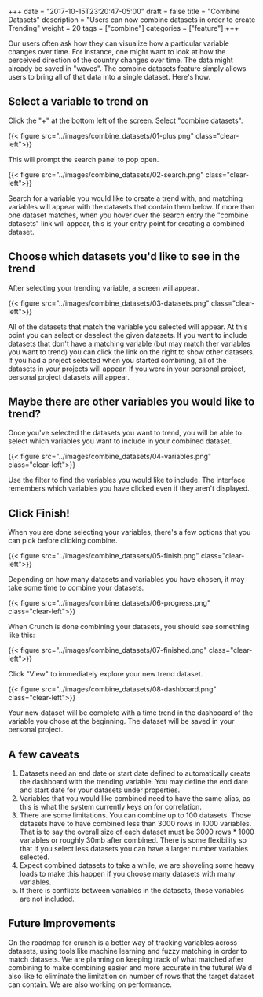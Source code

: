 +++
date = "2017-10-15T23:20:47-05:00"
draft = false
title = "Combine Datasets"
description = "Users can now combine datasets in order to create Trending"
weight = 20
tags = ["combine"]
categories = ["feature"]
+++

Our users often ask how they can visualize how a particular variable changes over time.
For instance, one might want to look at how the perceived direction of the country changes over time.  The
data might already be saved in "waves".  The combine datasets feature simply allows users to bring all of that data
into a single dataset.  Here's how.

## Select a variable to trend on
Click the "+" at the bottom left of the screen.  Select "combine datasets".
  
{{< figure src="../images/combine_datasets/01-plus.png" class="clear-left">}}  
  
This will prompt the search panel to pop open.  

{{< figure src="../images/combine_datasets/02-search.png" class="clear-left">}}  

Search for a variable you would like to create a trend with, and matching variables will appear with
the datasets that contain them below.  If more than one dataset matches, when you hover over the search entry 
the "combine datasets" link will appear, this is your entry point for creating a combined dataset.


## Choose which datasets you'd like to see in the trend
After selecting your trending variable, a screen will appear.
  
{{< figure src="../images/combine_datasets/03-datasets.png" class="clear-left">}}  

All of the datasets that match the variable you
selected will appear.  At this point you can select or deselect the given datasets. If you want to include
datasets that don't have a matching variable (but may match ther variables you want to trend) you can click the
link on the right to show other datasets.  If you had a project  selected when you started combining, all of 
the datasets in your projects will appear.  If you were in your personal project, personal project datasets will appear.

## Maybe there are other variables you would like to trend?
Once you've selected the datasets you want to trend, you will be able to select which variables you want to
include in your combined dataset.  


{{< figure src="../images/combine_datasets/04-variables.png" class="clear-left">}}  


Use the filter to find the variables you would like to include.  The interface
remembers which variables you have clicked even if they aren't displayed.

## Click Finish!
When you are done selecting your variables, there's a few options that you can pick before clicking combine.


{{< figure src="../images/combine_datasets/05-finish.png" class="clear-left">}}  


Depending on how many datasets and variables you have chosen, it may take some time to combine your datasets.  


{{< figure src="../images/combine_datasets/06-progress.png" class="clear-left">}}

  
When Crunch is done combining your datasets, you should see something like this:


{{< figure src="../images/combine_datasets/07-finished.png" class="clear-left">}}  


Click "View" to immediately explore your new trend dataset.


{{< figure src="../images/combine_datasets/08-dashboard.png" class="clear-left">}}  


Your new dataset will be complete with a time trend in the dashboard of the variable you chose at the beginning.
The dataset will be saved in your personal project.


## A few caveats

1. Datasets need an end date or start date defined to automatically create the dashboard with the trending variable.
   You may define the end date and start date for your datasets under properties.
2. Variables that you would like combined need to have the same alias, as this is what the system currently keys on
   for correlation.
3. There are some limitations.  You can combine up to 100 datasets.  Those datasets have to have combined less than
3000 rows in 1000 variables.  That is to say the overall size of each dataset must be 3000 rows * 1000 variables or
roughly 30mb after combined.  There is some flexibility so that if you select less datasets you can have a larger 
number variables selected.
4. Expect combined datasets to take a while, we are shoveling some heavy loads to make this happen if you choose
many datasets with many variables.
5. If there is conflicts between variables in the datasets, those variables are not included.

## Future Improvements

On the roadmap for crunch is a better way of tracking variables across datasets, using tools like machine learning and
fuzzy matching in order to match datasets.  We are planning on keeping track of what matched after combining to make
combining easier and more accurate in the future!  We'd also like to eliminate the limitation on number of rows that
the target dataset can contain.  We are also working on performance.